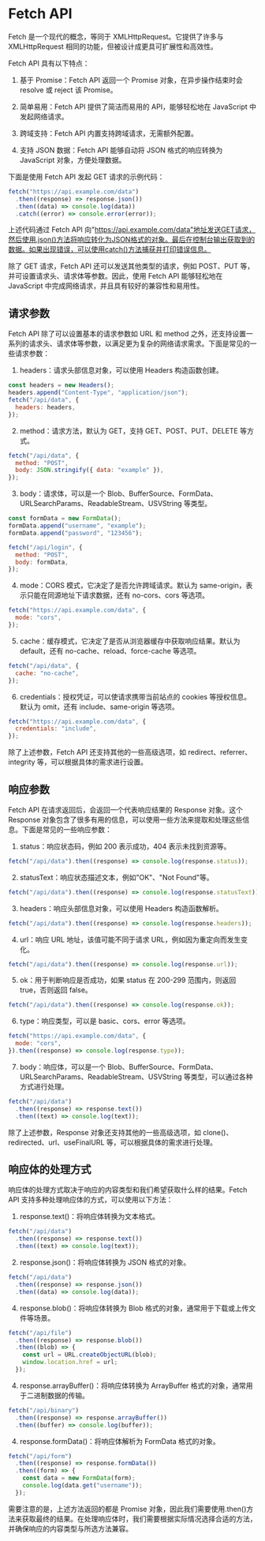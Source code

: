 # Fetch API  <!-- {docsify-ignore} -->

Fetch 是一个现代的概念，等同于 XMLHttpRequest。它提供了许多与 XMLHttpRequest 相同的功能，但被设计成更具可扩展性和高效性。

Fetch API 具有以下特点：

1. 基于 Promise：Fetch API 返回一个 Promise 对象，在异步操作结束时会 resolve 或 reject 该 Promise。

2. 简单易用：Fetch API 提供了简洁而易用的 API，能够轻松地在 JavaScript 中发起网络请求。

3. 跨域支持：Fetch API 内置支持跨域请求，无需额外配置。

4. 支持 JSON 数据：Fetch API 能够自动将 JSON 格式的响应转换为 JavaScript 对象，方便处理数据。

下面是使用 Fetch API 发起 GET 请求的示例代码：

```js
fetch("https://api.example.com/data")
  .then((response) => response.json())
  .then((data) => console.log(data))
  .catch((error) => console.error(error));
```

上述代码通过 Fetch API 向"https://api.example.com/data"地址发送GET请求，然后使用.json()方法将响应转化为JSON格式的对象。最后在控制台输出获取到的数据。如果出现错误，可以使用catch()方法捕获并打印错误信息。

除了 GET 请求，Fetch API 还可以发送其他类型的请求，例如 POST、PUT 等，并可设置请求头、请求体等参数。因此，使用 Fetch API 能够轻松地在 JavaScript 中完成网络请求，并且具有较好的兼容性和易用性。

## 请求参数

Fetch API 除了可以设置基本的请求参数如 URL 和 method 之外，还支持设置一系列的请求头、请求体等参数，以满足更为复杂的网络请求需求。下面是常见的一些请求参数：

1. headers：请求头部信息对象，可以使用 Headers 构造函数创建。

```js
const headers = new Headers();
headers.append("Content-Type", "application/json");
fetch("/api/data", {
  headers: headers,
});
```

2. method：请求方法，默认为 GET，支持 GET、POST、PUT、DELETE 等方式。

```js
fetch("/api/data", {
  method: "POST",
  body: JSON.stringify({ data: "example" }),
});
```

3. body：请求体，可以是一个 Blob、BufferSource、FormData、URLSearchParams、ReadableStream、USVString 等类型。

```js
const formData = new FormData();
formData.append("username", "example");
formData.append("password", "123456");

fetch("/api/login", {
  method: "POST",
  body: formData,
});
```

4. mode：CORS 模式，它决定了是否允许跨域请求。默认为 same-origin，表示只能在同源地址下请求数据，还有 no-cors、cors 等选项。

```js
fetch("https://api.example.com/data", {
  mode: "cors",
});
```

5. cache：缓存模式，它决定了是否从浏览器缓存中获取响应结果。默认为 default，还有 no-cache、reload、force-cache 等选项。

```js
fetch("/api/data", {
  cache: "no-cache",
});
```

6. credentials：授权凭证，可以使请求携带当前站点的 cookies 等授权信息。默认为 omit，还有 include、same-origin 等选项。

```js
fetch("https://api.example.com/data", {
  credentials: "include",
});
```

除了上述参数，Fetch API 还支持其他的一些高级选项，如 redirect、referrer、integrity 等，可以根据具体的需求进行设置。

## 响应参数

Fetch API 在请求返回后，会返回一个代表响应结果的 Response 对象。这个 Response 对象包含了很多有用的信息，可以使用一些方法来提取和处理这些信息。下面是常见的一些响应参数：

1. status：响应状态码，例如 200 表示成功，404 表示未找到资源等。

```js
fetch("/api/data").then((response) => console.log(response.status));
```

2. statusText：响应状态描述文本，例如"OK"、"Not Found"等。

```js
fetch("/api/data").then((response) => console.log(response.statusText));
```

3. headers：响应头部信息对象，可以使用 Headers 构造函数解析。

```js
fetch("/api/data").then((response) => console.log(response.headers));
```

4. url：响应 URL 地址，该值可能不同于请求 URL，例如因为重定向而发生变化。

```js
fetch("/api/data").then((response) => console.log(response.url));
```

5. ok：用于判断响应是否成功，如果 status 在 200-299 范围内，则返回 true，否则返回 false。

```js
fetch("/api/data").then((response) => console.log(response.ok));
```

6. type：响应类型，可以是 basic、cors、error 等选项。

```js
fetch("https://api.example.com/data", {
  mode: "cors",
}).then((response) => console.log(response.type));
```

7. body：响应体，可以是一个 Blob、BufferSource、FormData、URLSearchParams、ReadableStream、USVString 等类型，可以通过各种方式进行处理。

```js
fetch("/api/data")
  .then((response) => response.text())
  .then((text) => console.log(text));
```

除了上述参数，Response 对象还支持其他的一些高级选项，如 clone()、redirected、url、useFinalURL 等，可以根据具体的需求进行处理。

## 响应体的处理方式

响应体的处理方式取决于响应的内容类型和我们希望获取什么样的结果。Fetch API 支持多种处理响应体的方式，可以使用以下方法：

1. response.text()：将响应体转换为文本格式。

```js
fetch("/api/data")
  .then((response) => response.text())
  .then((text) => console.log(text));
```

2. response.json()：将响应体转换为 JSON 格式的对象。

```js
fetch("/api/data")
  .then((response) => response.json())
  .then((data) => console.log(data));
```

4. response.blob()：将响应体转换为 Blob 格式的对象，通常用于下载或上传文件等场景。

```js
fetch("/api/file")
  .then((response) => response.blob())
  .then((blob) => {
    const url = URL.createObjectURL(blob);
    window.location.href = url;
  });
```

4. response.arrayBuffer()：将响应体转换为 ArrayBuffer 格式的对象，通常用于二进制数据的传输。

```js
fetch("/api/binary")
  .then((response) => response.arrayBuffer())
  .then((buffer) => console.log(buffer));
```

4. response.formData()：将响应体解析为 FormData 格式的对象。

```js
fetch("/api/form")
  .then((response) => response.formData())
  .then((form) => {
    const data = new FormData(form);
    console.log(data.get("username"));
  });
```

需要注意的是，上述方法返回的都是 Promise 对象，因此我们需要使用.then()方法来获取最终的结果。在处理响应体时，我们需要根据实际情况选择合适的方法，并确保响应的内容类型与所选方法兼容。
